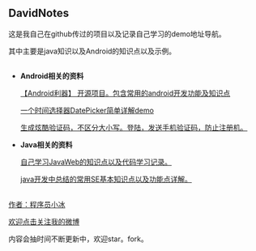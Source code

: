 ## DavidNotes ##

这是我自己在github传过的项目以及记录自己学习的demo地址导航。

其中主要是java知识以及Android的知识点以及示例。

## ##

- **Android相关的资料**  


	[【Android利器】 开源项目。包含常用的android开发功能及知识点](https://github.com/QQ986945193/DavidAndroidProjectTools)

	[一个时间选择器DatePicker简单详解demo](https://github.com/QQ986945193/DavidDatePickerDemo)
	
	[生成炫酷验证码，不区分大小写。登陆，发送手机验证码，防止注册机。](https://github.com/QQ986945193/CheckFourMark)

- **Java相关的资料**  


	[自己学习JavaWeb的知识点以及代码学习记录。](https://github.com/QQ986945193/JavaWebEduProject)

	[java开发中总结的常用SE基本知识点以及功能点详解。](https://github.com/QQ986945193/JavaSeTools)



## ##


[作者：程序员小冰](http://blog.csdn.net/qq_21376985)

[欢迎点击关注我的微博](http://weibo.com/mcxiaobing)

内容会抽时间不断更新中，欢迎star。fork。
